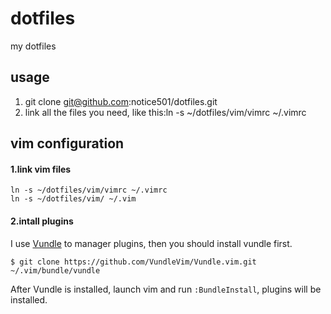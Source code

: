 dotfiles
========

my dotfiles

## usage
1. git clone git@github.com:notice501/dotfiles.git
2. link all the files you need, like this:ln -s ~/dotfiles/vim/vimrc ~/.vimrc

## vim configuration
#### 1.link vim files
```
ln -s ~/dotfiles/vim/vimrc ~/.vimrc
ln -s ~/dotfiles/vim/ ~/.vim
```
#### 2.intall plugins
I use [Vundle](https://github.com/VundleVim/Vundle.vim) to manager plugins, then you should install vundle first.

```
$ git clone https://github.com/VundleVim/Vundle.vim.git ~/.vim/bundle/vundle
```
After Vundle is installed, launch vim and run `:BundleInstall`, plugins will be installed.




